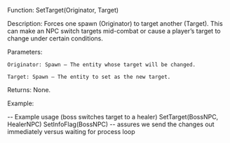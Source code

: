 Function: SetTarget(Originator, Target)

Description: Forces one spawn (Originator) to target another (Target). This can make an NPC switch targets mid-combat or cause a player’s target to change under certain conditions.

Parameters:

    Originator: Spawn – The entity whose target will be changed.

    Target: Spawn – The entity to set as the new target.

Returns: None.

Example:

-- Example usage (boss switches target to a healer)
SetTarget(BossNPC, HealerNPC)
SetInfoFlag(BossNPC) -- assures we send the changes out immediately versus waiting for process loop